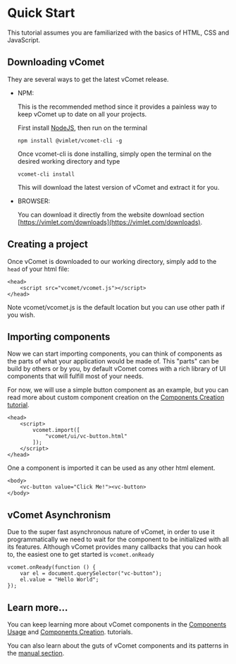 # Quick Start

This tutorial assumes you are familiarized with the basics of HTML, CSS and JavaScript.

## Downloading vComet
They are several ways to get the latest vComet release.

- NPM:

    This is the recommended method since it provides a painless way to keep vComet up to date on all your projects.

    First install [NodeJS](https://nodejs.org), then run on the terminal

    ```
    npm install @vimlet/vcomet-cli -g   
    ```

    Once vcomet-cli is done installing, simply open the terminal on the desired working directory and type
    ```
    vcomet-cli install
    ```

    This will download the latest version of vComet and extract it for you.

- BROWSER: 
        
    You can download it directly from the website download section [https://vimlet.com/downloads](https://vimlet.com/downloads). 

## Creating a project

Once vComet is downloaded to our working directory, simply add to the `head` of your html file:

```[html]
<head>
    <script src="vcomet/vcomet.js"></script>
</head>
```

Note vcomet/vcomet.js is the default location but you can use other path if you wish.

## Importing components

Now we can start importing components, you can think of components as the parts of what your application would be made of. This "parts" can be build by others or by you, by default vComet comes with a rich library of UI components that will fulfill most of your needs.

For now, we will use a simple button component as an example, but you can read more about custom component creation on the [Components Creation tutorial](/vimlet/VimletComet/master/docs/release/index.html#!version=1.0.0&mode=tutorial&file=entries/Component%20Creation.md).

```[html]
<head>
    <script>
        vcomet.import([
            "vcomet/ui/vc-button.html"
        ]);
    </script>
</head>
``` 

One a component is imported it can be used as any other html element.

```[html]
<body>
    <vc-button value="Click Me!"><vc-button>
</body>
``` 

## vComet Asynchronism
Due to the super fast asynchronous nature of vComet, in order to use it programmatically we need to wait for the component to be initialized with all its features. Although vComet provides many callbacks that you can hook to, the easiest one to get started is `vcomet.onReady`

```[javascript]
vcomet.onReady(function () {
    var el = document.querySelector("vc-button");
    el.value = "Hello World";
});
```

## Learn more...

You can keep learning more about vComet components in the [Components Usage](/vimlet/VimletComet/master/docs/release/index.html#!version=1.0.0&mode=tutorial&file=entries/Component%20Usage.md) and [Components Creation](/vimlet/VimletComet/master/docs/release/index.html#!version=1.0.0&mode=tutorial&file=entries/Component%20Creation.md).
 tutorials.

 You can also learn about the guts of vComet components and its patterns in the [manual section](/vimlet/VimletComet/master/docs/release/index.html#!version=1.0.0&mode=manual&file=entries/Introduction.md&link=Welcome). 

